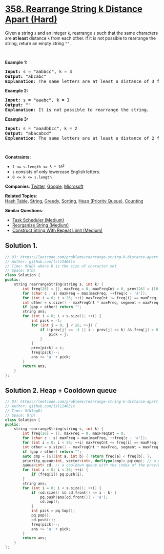 # [358. Rearrange String k Distance Apart (Hard)](https://leetcode.com/problems/rearrange-string-k-distance-apart)

<p>Given a string <code>s</code> and an integer <code>k</code>, rearrange <code>s</code> such that the same characters are <strong>at least</strong> distance <code>k</code> from each other. If it is not possible to rearrange the string, return an empty string <code>""</code>.</p>
<p>&nbsp;</p>
<p><strong class="example">Example 1:</strong></p>
<pre><strong>Input:</strong> s = "aabbcc", k = 3
<strong>Output:</strong> "abcabc"
<strong>Explanation:</strong> The same letters are at least a distance of 3 from each other.
</pre>
<p><strong class="example">Example 2:</strong></p>
<pre><strong>Input:</strong> s = "aaabc", k = 3
<strong>Output:</strong> ""
<strong>Explanation:</strong> It is not possible to rearrange the string.
</pre>
<p><strong class="example">Example 3:</strong></p>
<pre><strong>Input:</strong> s = "aaadbbcc", k = 2
<strong>Output:</strong> "abacabcd"
<strong>Explanation:</strong> The same letters are at least a distance of 2 from each other.
</pre>
<p>&nbsp;</p>
<p><strong>Constraints:</strong></p>
<ul>
	<li><code>1 &lt;= s.length &lt;= 3 * 10<sup>5</sup></code></li>
	<li><code>s</code> consists of only lowercase English letters.</li>
	<li><code>0 &lt;= k &lt;= s.length</code></li>
</ul>

**Companies**:
[Twitter](https://leetcode.com/company/twitter), [Google](https://leetcode.com/company/google), [Microsoft](https://leetcode.com/company/microsoft)

**Related Topics**:  
[Hash Table](https://leetcode.com/tag/hash-table/), [String](https://leetcode.com/tag/string/), [Greedy](https://leetcode.com/tag/greedy/), [Sorting](https://leetcode.com/tag/sorting/), [Heap (Priority Queue)](https://leetcode.com/tag/heap-priority-queue/), [Counting](https://leetcode.com/tag/counting/)

**Similar Questions**:
* [Task Scheduler (Medium)](https://leetcode.com/problems/task-scheduler/)
* [Reorganize String (Medium)](https://leetcode.com/problems/reorganize-string/)
* [Construct String With Repeat Limit (Medium)](https://leetcode.com/problems/construct-string-with-repeat-limit/)

## Solution 1.

```cpp
// OJ: https://leetcode.com/problems/rearrange-string-k-distance-apart
// Author: github.com/lzl124631x
// Time: O(ND) where D is the size of character set
// Space: O(D)
class Solution {
public:
    string rearrangeString(string s, int k) {
        int freq[26] = {}, maxFreq = 0, maxFreqCnt = 0, prev[26] = {[0 ... 25] = -1};
        for (char c : s) maxFreq = max(maxFreq, ++freq[c - 'a']);
        for (int i = 0; i < 26; ++i) maxFreqCnt += freq[i] == maxFreq;
        int other = s.size() - maxFreqCnt * maxFreq, segment = maxFreq - 1, gap = segment * (k - maxFreqCnt);
        if (gap > other) return ""; 
        string ans; 
        for (int i = 0; i < s.size(); ++i) {
            int pick = -1;
            for (int j = 0; j < 26; ++j) {
                if ((prev[j] == -1 || i - prev[j] >= k) && freq[j] > 0 && (pick == -1 || freq[j] > freq[pick])) {
                    pick = j;
                }
            }
            prev[pick] = i;
            freq[pick]--;
            ans += 'a' + pick;
        }
        return ans;
    }
};
```

## Solution 2. Heap + Cooldown queue

```cpp
// OJ: https://leetcode.com/problems/rearrange-string-k-distance-apart
// Author: github.com/lzl124631x
// Time: O(NlogD)
// Space: O(D)
class Solution {
public:
    string rearrangeString(string s, int k) {
        int freq[26] = {}, maxFreq = 0, maxFreqCnt = 0;
        for (char c : s) maxFreq = max(maxFreq, ++freq[c - 'a']);
        for (int i = 0; i < 26; ++i) maxFreqCnt += freq[i] == maxFreq;
        int other = s.size() - maxFreqCnt * maxFreq, segment = maxFreq - 1, gap = segment * (k - maxFreqCnt);
        if (gap > other) return ""; 
        auto cmp = [&](int a, int b) { return freq[a] < freq[b]; };
        priority_queue<int, vector<int>, decltype(cmp)> pq(cmp); // a max heap of available characters
        queue<int> cd; // a cooldown queue with the index of the previous occurrence
        for (int i = 0; i < 26; ++i) {
            if (freq[i]) pq.push(i);
        }
        string ans; 
        for (int i = 0; i < s.size(); ++i) {
            if (cd.size() && cd.front() <= i - k) {
                pq.push(ans[cd.front()] - 'a');
                cd.pop();
            }
            int pick = pq.top();
            pq.pop();
            cd.push(i);
            freq[pick]--;
            ans += 'a' + pick;
        }
        return ans;
    }
};
```